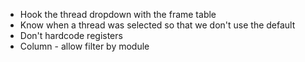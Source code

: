 * Hook the thread dropdown with the frame table
* Know when a thread was selected so that we don't use the default
* Don't hardcode registers
* Column - allow filter by module
